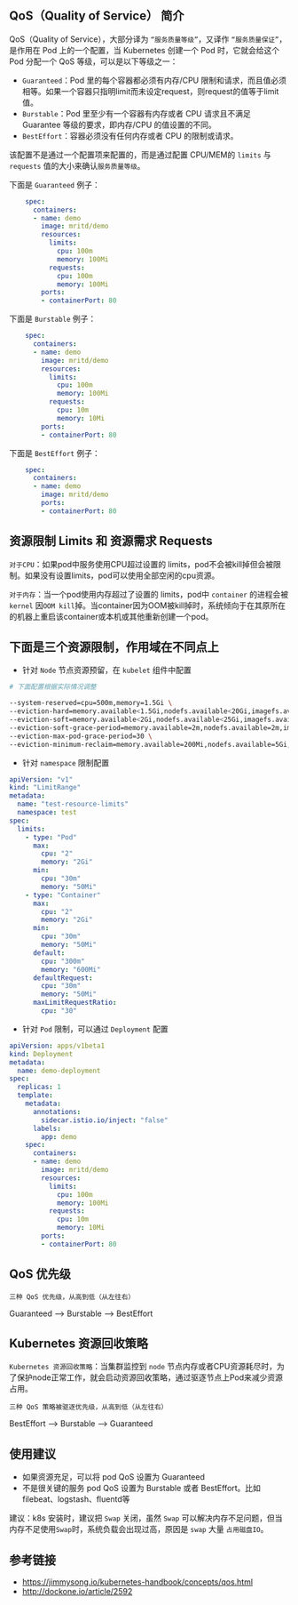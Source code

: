 ## QoS（Quality of Service） 简介
QoS（Quality of Service），大部分译为 `“服务质量等级”`，又译作 `“服务质量保证”`，是作用在 Pod 上的一个配置，当 Kubernetes 创建一个 Pod 时，它就会给这个 Pod 分配一个 QoS 等级，可以是以下等级之一：

- `Guaranteed`：Pod 里的每个容器都必须有内存/CPU 限制和请求，而且值必须相等。如果一个容器只指明limit而未设定request，则request的值等于limit值。
- `Burstable`：Pod 里至少有一个容器有内存或者 CPU 请求且不满足 Guarantee 等级的要求，即内存/CPU 的值设置的不同。
- `BestEffort`：容器必须没有任何内存或者 CPU 的限制或请求。

该配置不是通过一个配置项来配置的，而是通过配置 CPU/MEM的 `limits` 与 `requests` 值的大小来确认`服务质量等级`。

下面是 `Guaranteed` 例子：
```yaml
    spec:
      containers:
      - name: demo
        image: mritd/demo
        resources:
          limits:
            cpu: 100m
            memory: 100Mi
          requests:
            cpu: 100m
            memory: 100Mi
        ports:
        - containerPort: 80
```

下面是 `Burstable` 例子：
```yaml
    spec:
      containers:
      - name: demo
        image: mritd/demo
        resources:
          limits:
            cpu: 100m
            memory: 100Mi
          requests:
            cpu: 10m
            memory: 10Mi
        ports:
        - containerPort: 80
```

下面是 `BestEffort` 例子：
```yaml
    spec:
      containers:
      - name: demo
        image: mritd/demo
        ports:
        - containerPort: 80
```

## 资源限制 Limits 和 资源需求 Requests

`对于CPU`：如果pod中服务使用CPU超过设置的 limits，pod不会被kill掉但会被限制。如果没有设置limits，pod可以使用全部空闲的cpu资源。

`对于内存`：当一个pod使用内存超过了设置的 limits，pod中 `container` 的进程会被 `kernel` 因`OOM kill`掉。当container因为OOM被kill掉时，系统倾向于在其原所在的机器上重启该container或本机或其他重新创建一个pod。

## 下面是三个资源限制，作用域在不同点上

- 针对 `Node` 节点资源预留，在 `kubelet` 组件中配置

```bash
# 下面配置根据实际情况调整

--system-reserved=cpu=500m,memory=1.5Gi \
--eviction-hard=memory.available<1.5Gi,nodefs.available<20Gi,imagefs.available<15Gi \
--eviction-soft=memory.available<2Gi,nodefs.available<25Gi,imagefs.available<10Gi \
--eviction-soft-grace-period=memory.available=2m,nodefs.available=2m,imagefs.available=2m \
--eviction-max-pod-grace-period=30 \
--eviction-minimum-reclaim=memory.available=200Mi,nodefs.available=5Gi,imagefs.available=5Gi
```

- 针对 `namespace` 限制配置

```yaml
apiVersion: "v1"
kind: "LimitRange"
metadata:
  name: "test-resource-limits"
  namespace: test
spec:
  limits:
    - type: "Pod"
      max:
        cpu: "2"
        memory: "2Gi"
      min:
        cpu: "30m"
        memory: "50Mi"
    - type: "Container"
      max:
        cpu: "2"
        memory: "2Gi"
      min:
        cpu: "30m"
        memory: "50Mi"
      default:
        cpu: "300m"
        memory: "600Mi"
      defaultRequest:
        cpu: "30m"
        memory: "50Mi"
      maxLimitRequestRatio:
        cpu: "30"
```

- 针对 `Pod` 限制，可以通过 `Deployment` 配置

```yaml
apiVersion: apps/v1beta1
kind: Deployment
metadata:
  name: demo-deployment
spec:
  replicas: 1
  template:
    metadata:
      annotations:
        sidecar.istio.io/inject: "false"
      labels:
        app: demo
    spec:
      containers:
      - name: demo
        image: mritd/demo
        resources:
          limits:
            cpu: 100m
            memory: 100Mi
          requests:
            cpu: 10m
            memory: 10Mi
        ports:
        - containerPort: 80
```

## QoS 优先级

`三种 QoS 优先级，从高到低（从左往右）`

Guaranteed --> Burstable -->  BestEffort

## Kubernetes 资源回收策略

`Kubernetes 资源回收策略`：当集群监控到 `node` 节点内存或者CPU资源耗尽时，为了保护node正常工作，就会启动资源回收策略，通过驱逐节点上Pod来减少资源占用。

`三种 QoS 策略被驱逐优先级，从高到低（从左往右）`

BestEffort --> Burstable --> Guaranteed

## 使用建议

- 如果资源充足，可以将 pod QoS 设置为 Guaranteed
- 不是很关键的服务 pod QoS 设置为 Burstable 或者 BestEffort。比如 filebeat、logstash、fluentd等

建议：k8s 安装时，建议把 `Swap` 关闭，虽然 `Swap` 可以解决内存不足问题，但当内存不足使用`Swap`时，系统负载会出现过高，原因是 `swap` 大量 `占用磁盘IO`。

## 参考链接

- https://jimmysong.io/kubernetes-handbook/concepts/qos.html
- http://dockone.io/article/2592